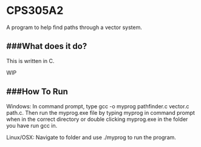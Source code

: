 # CPS305A2
A program to help find paths through a vector system.

###What does it do?
------------------------------
This is written in C.

WIP

###How To Run
------------------------------
Windows: In command prompt, type gcc -o myprog pathfinder.c vector.c path.c. Then run the myprog.exe file by typing myprog in command prompt when in the correct directory or double clicking myprog.exe in the folder you have run gcc in. 

Linux/OSX: Navigate to folder and use ./myprog to run the program.
